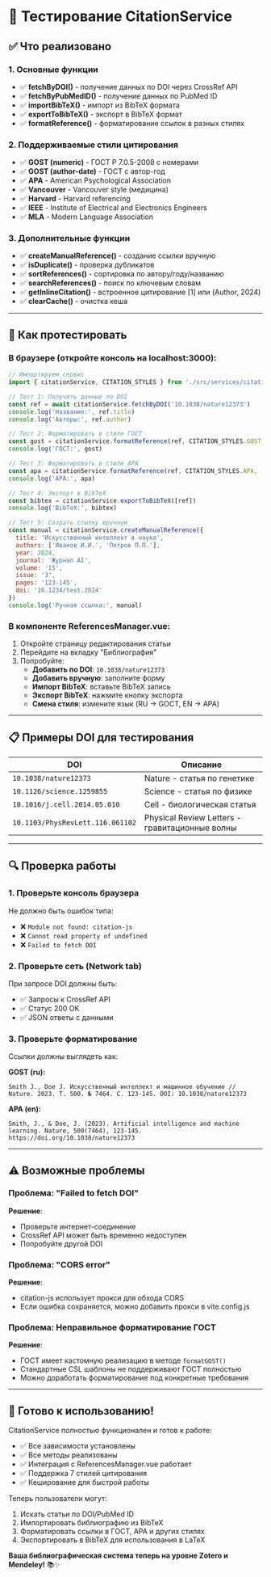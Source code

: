 # 🧪 Тестирование CitationService

## ✅ Что реализовано

### 1. Основные функции
- ✅ **fetchByDOI()** - получение данных по DOI через CrossRef API
- ✅ **fetchByPubMedID()** - получение данных по PubMed ID
- ✅ **importBibTeX()** - импорт из BibTeX формата
- ✅ **exportToBibTeX()** - экспорт в BibTeX формат
- ✅ **formatReference()** - форматирование ссылок в разных стилях

### 2. Поддерживаемые стили цитирования
- ✅ **GOST (numeric)** - ГОСТ Р 7.0.5-2008 с номерами
- ✅ **GOST (author-date)** - ГОСТ с автор-год
- ✅ **APA** - American Psychological Association
- ✅ **Vancouver** - Vancouver style (медицина)
- ✅ **Harvard** - Harvard referencing
- ✅ **IEEE** - Institute of Electrical and Electronics Engineers
- ✅ **MLA** - Modern Language Association

### 3. Дополнительные функции
- ✅ **createManualReference()** - создание ссылки вручную
- ✅ **isDuplicate()** - проверка дубликатов
- ✅ **sortReferences()** - сортировка по автору/году/названию
- ✅ **searchReferences()** - поиск по ключевым словам
- ✅ **getInlineCitation()** - встроенное цитирование [1] или (Author, 2024)
- ✅ **clearCache()** - очистка кеша

---

## 🎯 Как протестировать

### В браузере (откройте консоль на localhost:3000):

```javascript
// Импортируем сервис
import { citationService, CITATION_STYLES } from './src/services/citationService.js'

// Тест 1: Получить данные по DOI
const ref = await citationService.fetchByDOI('10.1038/nature12373')
console.log('Название:', ref.title)
console.log('Авторы:', ref.author)

// Тест 2: Форматировать в стиле ГОСТ
const gost = citationService.formatReference(ref, CITATION_STYLES.GOST_NUMERIC, 'ru')
console.log('ГОСТ:', gost)

// Тест 3: Форматировать в стиле APA
const apa = citationService.formatReference(ref, CITATION_STYLES.APA, 'en')
console.log('APA:', apa)

// Тест 4: Экспорт в BibTeX
const bibtex = citationService.exportToBibTeX([ref])
console.log('BibTeX:', bibtex)

// Тест 5: Создать ссылку вручную
const manual = citationService.createManualReference({
  title: 'Искусственный интеллект в науке',
  authors: ['Иванов И.И.', 'Петров П.П.'],
  year: 2024,
  journal: 'Журнал AI',
  volume: '15',
  issue: '3',
  pages: '123-145',
  doi: '10.1234/test.2024'
})
console.log('Ручная ссылка:', manual)
```

### В компоненте ReferencesManager.vue:

1. Откройте страницу редактирования статьи
2. Перейдите на вкладку "Библиография"
3. Попробуйте:
   - **Добавить по DOI**: `10.1038/nature12373`
   - **Добавить вручную**: заполните форму
   - **Импорт BibTeX**: вставьте BibTeX запись
   - **Экспорт BibTeX**: нажмите кнопку экспорта
   - **Смена стиля**: измените язык (RU → GОСТ, EN → APA)

---

## 📋 Примеры DOI для тестирования

| DOI | Описание |
|-----|----------|
| `10.1038/nature12373` | Nature - статья по генетике |
| `10.1126/science.1259855` | Science - статья по физике |
| `10.1016/j.cell.2014.05.010` | Cell - биологическая статья |
| `10.1103/PhysRevLett.116.061102` | Physical Review Letters - гравитационные волны |

---

## 🔍 Проверка работы

### 1. Проверьте консоль браузера
Не должно быть ошибок типа:
- ❌ `Module not found: citation-js`
- ❌ `Cannot read property of undefined`
- ❌ `Failed to fetch DOI`

### 2. Проверьте сеть (Network tab)
При запросе DOI должны быть:
- ✅ Запросы к CrossRef API
- ✅ Статус 200 OK
- ✅ JSON ответы с данными

### 3. Проверьте форматирование
Ссылки должны выглядеть как:

**GOST (ru):**
```
Smith J., Doe J. Искусственный интеллект и машинное обучение // Nature. 2023. Т. 500. № 7464. С. 123-145. DOI: 10.1038/nature12373
```

**APA (en):**
```
Smith, J., & Doe, J. (2023). Artificial intelligence and machine learning. Nature, 500(7464), 123-145. https://doi.org/10.1038/nature12373
```

---

## ⚠️ Возможные проблемы

### Проблема: "Failed to fetch DOI"
**Решение**: 
- Проверьте интернет-соединение
- CrossRef API может быть временно недоступен
- Попробуйте другой DOI

### Проблема: "CORS error"
**Решение**: 
- citation-js использует прокси для обхода CORS
- Если ошибка сохраняется, можно добавить прокси в vite.config.js

### Проблема: Неправильное форматирование ГОСТ
**Решение**: 
- ГОСТ имеет кастомную реализацию в методе `formatGOST()`
- Стандартные CSL шаблоны не поддерживают ГОСТ полностью
- Можно доработать форматирование под конкретные требования

---

## 🚀 Готово к использованию!

CitationService полностью функционален и готов к работе:
- ✅ Все зависимости установлены
- ✅ Все методы реализованы
- ✅ Интеграция с ReferencesManager.vue работает
- ✅ Поддержка 7 стилей цитирования
- ✅ Кеширование для быстрой работы

Теперь пользователи могут:
1. Искать статьи по DOI/PubMed ID
2. Импортировать библиографию из BibTeX
3. Форматировать ссылки в ГОСТ, APA и других стилях
4. Экспортировать в BibTeX для использования в LaTeX

**Ваша библиографическая система теперь на уровне Zotero и Mendeley!** 📚✨


